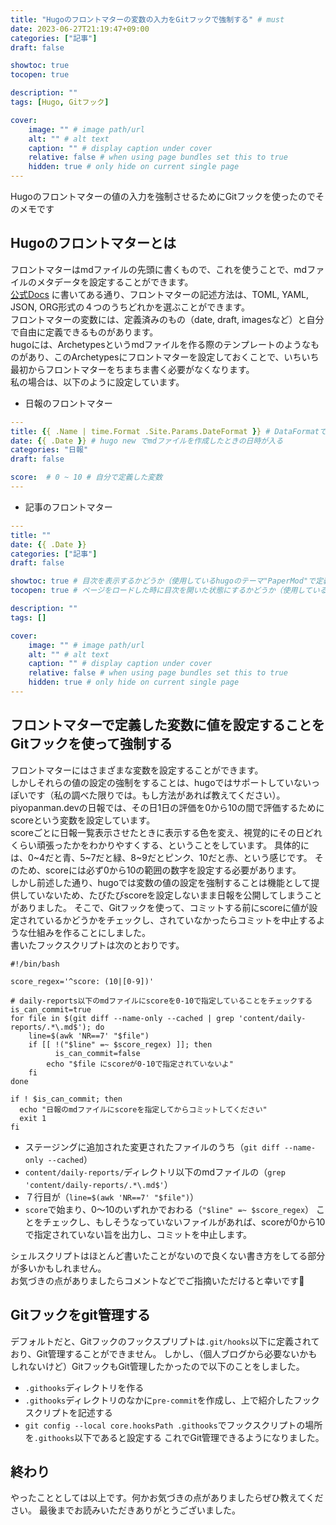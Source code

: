 ```yaml
---
title: "Hugoのフロントマターの変数の入力をGitフックで強制する" # must
date: 2023-06-27T21:19:47+09:00
categories: ["記事"]
draft: false

showtoc: true
tocopen: true

description: ""
tags: [Hugo, Gitフック]

cover: 
    image: "" # image path/url
    alt: "" # alt text
    caption: "" # display caption under cover
    relative: false # when using page bundles set this to true
    hidden: true # only hide on current single page
---
```


Hugoのフロントマターの値の入力を強制させるためにGitフックを使ったのでそのメモです
## Hugoのフロントマターとは

フロントマターはmdファイルの先頭に書くもので、これを使うことで、mdファイルのメタデータを設定することができます。  
[公式Docs](https://gohugo.io/content-management/front-matter/) に書いてある通り、フロントマターの記述方法は、TOML, YAML, JSON, ORG形式の４つのうちどれかを選ぶことができます。  
フロントマターの変数には、定義済みのもの（date, draft, imagesなど）と自分で自由に定義できるものがあります。  
hugoには、Archetypesというmdファイルを作る際のテンプレートのようなものがあり、このArchetypesにフロントマターを設定しておくことで、いちいち最初からフロントマターをちまちま書く必要がなくなります。  
私の場合は、以下のように設定しています。  
- 日報のフロントマター
``` yml
---
title: {{ .Name | time.Format .Site.Params.DateFormat }} # DataFormatで指定した形式の日時がタイトルになる
date: {{ .Date }} # hugo new でmdファイルを作成したときの日時が入る
categories: "日報"
draft: false

score:  # 0 ~ 10 # 自分で定義した変数
---
```

- 記事のフロントマター
```yml
---
title: "" 
date: {{ .Date }}
categories: ["記事"]
draft: false

showtoc: true # 目次を表示するかどうか（使用しているhugoのテーマ"PaperMod"で定義されている変数）
tocopen: true # ページをロードした時に目次を開いた状態にするかどうか（使用しているhugoのテーマ"PaperMod"で定義されている変数）

description: ""
tags: []

cover: 
    image: "" # image path/url
    alt: "" # alt text
    caption: "" # display caption under cover
    relative: false # when using page bundles set this to true
    hidden: true # only hide on current single page
---
```

## フロントマターで定義した変数に値を設定することをGitフックを使って強制する
フロントマターにはさまざまな変数を設定することができます。  
しかしそれらの値の設定の強制をすることは、hugoではサポートしていないっぽいです（私の調べた限りでは。もし方法があれば教えてください）。  
piyopanman.devの日報では、その日1日の評価を0から10の間で評価するためにscoreという変数を設定しています。  
scoreごとに日報一覧表示させたときに表示する色を変え、視覚的にその日どれくらい頑張ったかをわかりやすくする、ということをしています。
具体的には、0~4だと青、5~7だと緑、8~9だとピンク、10だと赤、という感じです。
そのため、scoreには必ず0から10の範囲の数字を設定する必要があります。  
しかし前述した通り、hugoでは変数の値の設定を強制することは機能として提供していないため、たびたびscoreを設定しないまま日報を公開してしまうことがありました。
そこで、Gitフックを使って、コミットする前にscoreに値が設定されているかどうかをチェックし、されていなかったらコミットを中止するような仕組みを作ることにしました。  
書いたフックスクリプトは次のとおりです。  
```sh:pre-commit
#!/bin/bash

score_regex='^score: (10|[0-9])'

# daily-reports以下のmdファイルにscoreを0-10で指定していることをチェックする
is_can_commit=true
for file in $(git diff --name-only --cached | grep 'content/daily-reports/.*\.md$'); do
    line=$(awk 'NR==7' "$file")
    if [[ !("$line" =~ $score_regex) ]]; then
	      is_can_commit=false
        echo "$file にscoreが0-10で指定されていないよ"
    fi
done

if ! $is_can_commit; then
  echo "日報のmdファイルにscoreを指定してからコミットしてください"
  exit 1
fi
```

- ステージングに追加された変更されたファイルのうち（`git diff --name-only --cached`）
- `content/daily-reports/`ディレクトリ以下のmdファイルの（`grep 'content/daily-reports/.*\.md$'`）
- ７行目が（`line=$(awk 'NR==7' "$file")`）
- `score`で始まり、0〜10のいずれかでおわる（`"$line" =~ $score_regex`）
ことをチェックし、もしそうなっていないファイルがあれば、scoreが0から10で指定されていない旨を出力し、コミットを中止します。

シェルスクリプトはほとんど書いたことがないので良くない書き方をしてる部分が多いかもしれません。  
お気づきの点がありましたらコメントなどでご指摘いただけると幸いです🙏

## Gitフックをgit管理する
デフォルトだと、Gitフックのフックスプリプトは`.git/hooks`以下に定義されており、Git管理することができません。
しかし、（個人ブログから必要ないかもしれないけど）GitフックもGit管理したかったので以下のことをしました。
- `.githooks`ディレクトリを作る
- `.githooks`ディレクトリのなかに`pre-commit`を作成し、上で紹介したフックスクリプトを記述する
- `git config --local core.hooksPath .githooks`でフックスクリプトの場所を`.githooks`以下であると設定する
これでGit管理できるようになりました。

## 終わり
やったこととしては以上です。何かお気づきの点がありましたらぜひ教えてください。
最後までお読みいただきありがとうございました。